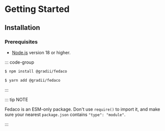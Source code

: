 
# Getting Started

## Installation

### Prerequisites

- [Node.js](https://nodejs.org/) version 18 or higher.

::: code-group

```sh [npm]
$ npm install @gradii/fedaco
```

```sh [yarn]
$ yarn add @gradii/fedaco
```
:::

::: tip NOTE

Fedaco is an ESM-only package. Don't use `require()` to import it, and make sure your nearest `package.json` contains `"type": "module"`.

:::